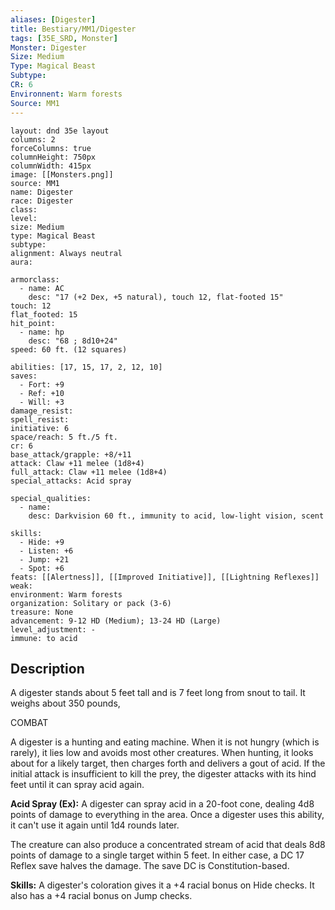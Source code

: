 ```yaml
---
aliases: [Digester]
title: Bestiary/MM1/Digester
tags: [35E_SRD, Monster]
Monster: Digester
Size: Medium
Type: Magical Beast
Subtype: 
CR: 6
Environnent: Warm forests
Source: MM1
---
```


```statblock
layout: dnd 35e layout
columns: 2
forceColumns: true
columnHeight: 750px
columnWidth: 415px
image: [[Monsters.png]]
source: MM1
name: Digester
race: Digester
class: 
level: 
size: Medium
type: Magical Beast
subtype: 
alignment: Always neutral
aura: 

armorclass:
  - name: AC
    desc: "17 (+2 Dex, +5 natural), touch 12, flat-footed 15"
touch: 12
flat_footed: 15
hit_point:
  - name: hp
    desc: "68 ; 8d10+24"
speed: 60 ft. (12 squares)

abilities: [17, 15, 17, 2, 12, 10]
saves:
  - Fort: +9
  - Ref: +10
  - Will: +3
damage_resist: 
spell_resist: 
initiative: 6
space/reach: 5 ft./5 ft.
cr: 6
base_attack/grapple: +8/+11
attack: Claw +11 melee (1d8+4)
full_attack: Claw +11 melee (1d8+4)
special_attacks: Acid spray

special_qualities:
  - name: 
    desc: Darkvision 60 ft., immunity to acid, low-light vision, scent

skills:
  - Hide: +9
  - Listen: +6
  - Jump: +21
  - Spot: +6
feats: [[Alertness]], [[Improved Initiative]], [[Lightning Reflexes]]
weak: 
environment: Warm forests
organization: Solitary or pack (3-6)
treasure: None
advancement: 9-12 HD (Medium); 13-24 HD (Large)
level_adjustment: -
immune: to acid
```

## Description

<p>A digester stands about 5 feet tall and is 7 feet long from snout to tail. It weighs about 350 pounds,</p>
<p>COMBAT</p>
<p>A digester is a hunting and eating machine. When it is not hungry (which is rarely), it lies low and avoids most other creatures. When hunting, it looks about for a likely target, then charges forth and delivers a gout of acid. If the initial attack is insufficient to kill the prey, the digester attacks with its hind feet until it can spray acid again.</p>
<p>
            <b>Acid Spray (Ex):</b> A digester can spray acid in a 20-foot cone, dealing 4d8 points of damage to everything in the area. Once a digester uses this ability, it can't use it again until 1d4 rounds later.</p>
<p>The creature can also produce a concentrated stream of acid that deals 8d8 points of damage to a single target within 5 feet. In either case, a DC 17 Reflex save halves the damage. The save DC is Constitution-based.</p>
<p>
            <b>Skills:</b> A digester's coloration gives it a +4 racial bonus on Hide checks. It also has a +4 racial bonus on Jump checks.</p>